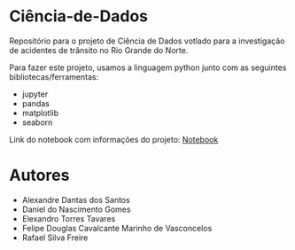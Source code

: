 # Ciência-de-Dados
Repositório para o projeto de Ciência de Dados votlado para a investigação de acidentes de trânsito no Rio Grande do Norte.

Para fazer este projeto, usamos a linguagem python junto com as seguintes bibliotecas/ferramentas:

- jupyter
- pandas
- matplotlib
- seaborn

Link do notebook com informações do projeto: [Notebook](https://github.com/allexsantosrn/Ciencia-de-Dados/blob/main/DataScienceProject.ipynb)

# Autores

- Alexandre Dantas dos Santos
- Daniel do Nascimento Gomes
- Elexandro Torres Tavares
- Felipe Douglas Cavalcante Marinho de Vasconcelos
- Rafael Silva Freire




